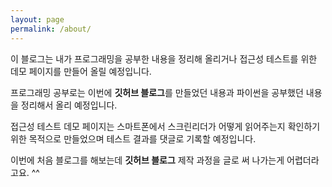 ```yaml
---
layout: page
permalink: /about/
---
```


이 블로그는 내가 프로그래밍을 공부한 내용을 정리해 올리거나 접근성 테스트를 위한 데모 페이지를 만들어 올릴 예정입니다.

프로그래밍 공부로는 이번에 **깃허브 블로그**를 만들었던 내용과 파이썬을 공부했던 내용을 정리해서 올리 예정입니다.

접근성 테스트 데모 페이지는 스마트폰에서 스크린리더가 어떻게 읽어주는지 확인하기 위한 목적으로 만들었으며 테스트 결과를 댓글로 기록할 예정입니다.

이번에 처음 블로그를 해보는데 **깃허브 블로그** 제작 과정을 글로 써 나가는게 어렵더라고요. ^^
